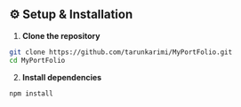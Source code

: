 ## ⚙️ Setup & Installation

1. **Clone the repository**
```bash
git clone https://github.com/tarunkarimi/MyPortFolio.git
cd MyPortFolio
```

2. **Install dependencies**
 ```bash
npm install
```
